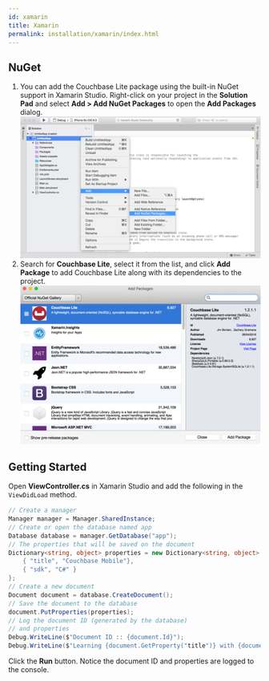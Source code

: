 ```yaml
---
id: xamarin
title: Xamarin
permalink: installation/xamarin/index.html
---
```


## NuGet

1. You can add the Couchbase Lite package using the built-in NuGet support
in Xamarin Studio. Right-click on your project in the **Solution Pad**
and select **Add > Add NuGet Packages** to open the **Add Packages**
dialog.
![](img/xamarin-add-nuget.png)
2. Search for **Couchbase Lite**, select it from the list, and click **Add Package** to add Couchbase Lite along with its dependencies to the project.
![](img/xamarin-nuget.png)


## Getting Started

Open **ViewController.cs** in Xamarin Studio and add the following in the `ViewDidLoad` method.

```c#
// Create a manager
Manager manager = Manager.SharedInstance;
// Create or open the database named app
Database database = manager.GetDatabase("app");
// The properties that will be saved on the document
Dictionary<string, object> properties = new Dictionary<string, object> {
	{ "title", "Couchbase Mobile"},
	{ "sdk", "C#" }
};
// Create a new document
Document document = database.CreateDocument();
// Save the document to the database
document.PutProperties(properties);
// Log the document ID (generated by the database)
// and properties
Debug.WriteLine($"Document ID :: {document.Id}");
Debug.WriteLine($"Learning {document.GetProperty("title")} with {document.GetProperty("sdk")}");
```

Click the **Run** button. Notice the document ID and properties are logged to the console.